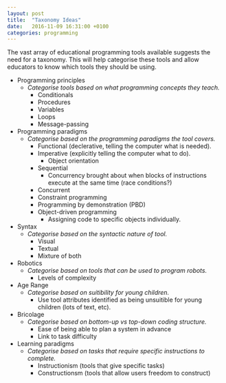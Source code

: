 ```yaml
---
layout: post
title:  "Taxonomy Ideas"
date:   2016-11-09 16:31:00 +0100
categories: programming
---
```


The vast array of educational programming tools available suggests the need for a taxonomy. This will help categorise these tools and allow educators to know which tools they should be using.

- Programming principles
	- *Categorise tools based on what programming concepts they teach.*
		- Conditionals
		- Procedures
		- Variables
		- Loops
		- Message-passing
- Programming paradigms
	- *Categorise based on the programming paradigms the tool covers.*
		- Functional (declerative, telling the computer what is needed).
		- Imperative (explicitly telling the computer what to do).
			- Object orientation
		- Sequential
			- Concurrency brought about when blocks of instructions execute at the same time (race conditions?)
		- Concurrent
		- Constraint programming
		- Programming by demonstration (PBD)
		- Object-driven programming
			- Assigning code to specific objects individually.
- Syntax
	- *Categorise based on the syntactic nature of tool.*
		- Visual
		- Textual
		- Mixture of both
- Robotics
	- *Categorise based on tools that can be used to program robots.*
		- Levels of complexity
- Age Range
	- *Categorise based on suitibility for young children.*
		- Use tool attributes identified as being unsuitible for young children (lots of text, etc).
- Bricolage
	- *Categorise based on bottom-up vs top-down coding structure.*
		- Ease of being able to plan a system in advance
		- Link to task difficulty
- Learning paradigms
	- *Categorise based on tasks that require specific instructions to complete.*
		- Instructionism (tools that give specific tasks)
		- Constructionsm (tools that allow users freedom to construct)
